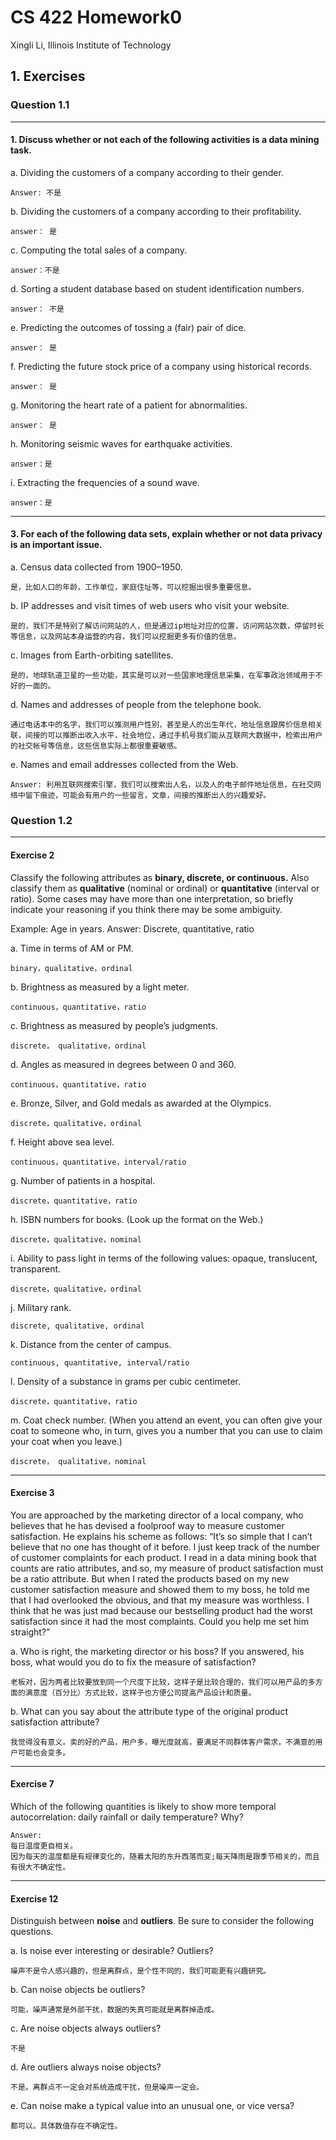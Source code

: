 # CS 422 Homework0

Xingli Li, Illinois Institute of Technology

## 1. Exercises

### Question 1.1

---
#### 1. Discuss whether or not each of the following activities is a data mining task.

a. Dividing the customers of a company according to their gender.

```
Answer: 不是
```

b. Dividing the customers of a company according to their profitability.

```
answer： 是
```

c. Computing the total sales of a company.

```
answer：不是
```

d. Sorting a student database based on student identification numbers.

```
answer： 不是
```

e. Predicting the outcomes of tossing a (fair) pair of dice.

```
answer： 是
```

f. Predicting the future stock price of a company using historical records.

```
answer： 是
```

g. Monitoring the heart rate of a patient for abnormalities.

```
answer： 是
```

h. Monitoring seismic waves for earthquake activities.

```
answer：是
```

i. Extracting the frequencies of a sound wave.

```
answer：是
```



---
#### 3. For each of the following data sets, explain whether or not data privacy is an important issue.

a. Census data collected from 1900–1950.

```
是，比如人口的年龄，工作单位，家庭住址等，可以挖掘出很多重要信息。
```

b. IP addresses and visit times of web users who visit your website.

```
是的，我们不是特别了解访问网站的人，但是通过ip地址对应的位置，访问网站次数，停留时长等信息，以及网站本身运营的内容，我们可以挖掘更多有价值的信息。
```

c. Images from Earth-orbiting satellites.

```
是的，地球轨道卫星的一些功能，其实是可以对一些国家地理信息采集，在军事政治领域用于不好的一面的。
```

d. Names and addresses of people from the telephone book.

```
通过电话本中的名字，我们可以推测用户性别，甚至是人的出生年代，地址信息跟房价信息相关联，间接的可以推断出收入水平，社会地位，通过手机号我们能从互联网大数据中，检索出用户的社交帐号等信息，这些信息实际上都很重要敏感。
```

e. Names and email addresses collected from the Web.

```
Answer: 利用互联网搜索引擎，我们可以搜索出人名，以及人的电子邮件地址信息，在社交网络中留下痕迹，可能会有用户的一些留言，文章，间接的推断出人的兴趣爱好。
```



### Question 1.2

---
#### Exercise 2
Classify the following attributes as **binary, discrete, or continuous.** 
Also classify them as **qualitative** (nominal or ordinal) or **quantitative** (interval or ratio). 
Some cases may have more than one interpretation, 
so briefly indicate your reasoning if you think there may be some ambiguity.

Example: Age in years. Answer: Discrete, quantitative, ratio

a. Time in terms of AM or PM.

```
binary，qualitative，ordinal
```

b. Brightness as measured by a light meter.

```
continuous，quantitative，ratio
```

c. Brightness as measured by people’s judgments.

```
discrete， qualitative，ordinal
```

d. Angles as measured in degrees between 0 and 360.

```
continuous，quantitative，ratio
```

e. Bronze, Silver, and Gold medals as awarded at the Olympics.

```
discrete，qualitative，ordinal
```

f. Height above sea level.

```
continuous，quantitative，interval/ratio
```

g. Number of patients in a hospital.

```
discrete，quantitative，ratio
```

h. ISBN numbers for books. (Look up the format on the Web.)

```
discrete，qualitative，nominal
```

i. Ability to pass light in terms of the following values:  opaque, translucent, transparent.

```
discrete，qualitative，ordinal
```

j. Military rank.

```
discrete, qualitative, ordinal
```

k. Distance from the center of campus.

```
continuous, quantitative, interval/ratio
```

l. Density of a substance in grams per cubic centimeter.

```
discrete，quantitative，ratio
```

m. Coat check number. (When you attend an event, you can often give your coat to someone who, in turn, gives you a number that you can use to claim your coat when you leave.)

```
discrete， qualitative，nominal
```



---
#### Exercise 3

 You are approached by the marketing director of a local company, 
 who believes that he has devised a foolproof way to measure customer satisfaction.
 He explains his scheme as follows: 
 “It’s so simple that I can’t believe that no one has thought of it before. 
 I just keep track of the number of customer complaints for each product.
 I read in a data mining book that counts are ratio attributes, and so, 
 my measure of product satisfaction must be a ratio attribute. 
 But when I rated the products based on my new customer satisfaction measure 
 and showed them to my boss, he told me that I had overlooked the obvious, 
 and that my measure was worthless. I think that he was just mad 
 because our bestselling product had the worst satisfaction 
 since it had the most complaints. Could you help me set him straight?” 



 a. Who is right, the marketing director or his boss? If you answered,  his boss, what would you do to fix the measure of satisfaction?

```
老板对，因为两者比较要放到同一个尺度下比较，这样子是比较合理的，我们可以用产品的多方面的满意度（百分比）方式比较，这样子也方便公司提高产品设计和质量。
```

 b. What can you say about the attribute type of the original product  satisfaction attribute?

```
我觉得没有意义。卖的好的产品，用户多，曝光度就高，要满足不同群体客户需求，不满意的用户可能也会变多。
```



---
#### Exercise 7
Which of the following quantities is likely to show more temporal autocorrelation: daily rainfall or daily temperature? Why?

```
Answer: 
每日温度更自相关。
因为每天的温度都是有规律变化的，随着太阳的东升西落而变;每天降雨是跟季节相关的，而且有很大不确定性。
```




---
#### Exercise 12
 Distinguish between **noise** and **outliers**. Be sure to consider the following questions. 

 a. Is noise ever interesting or desirable? Outliers? 

```
噪声不是令人感兴趣的，但是离群点，是个性不同的，我们可能更有兴趣研究。
```

 b. Can noise objects be outliers? 

```
可能，噪声通常是外部干扰，数据的失真可能就是离群掉造成。
```

 c. Are noise objects always outliers? 

```
不是
```

 d. Are outliers always noise objects? 

```
不是。离群点不一定会对系统造成干扰，但是噪声一定会。
```

 e. Can noise make a typical value into an unusual one, or vice versa?

```
都可以。具体数值存在不确定性。
```

